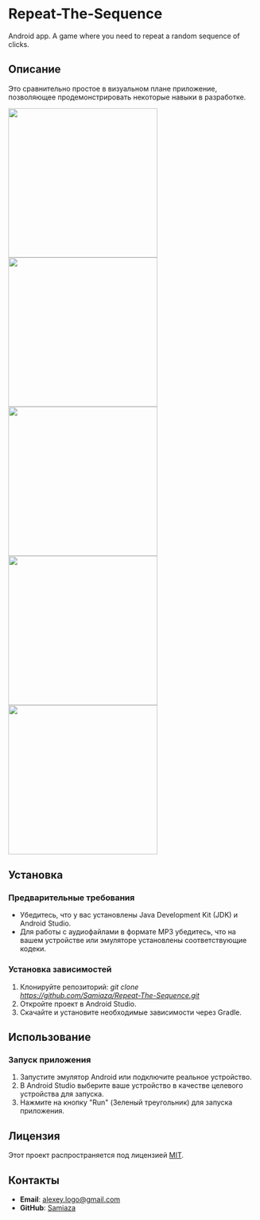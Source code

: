 # Repeat-The-Sequence
Android app. A game where you need to repeat a random sequence of clicks.

## Описание

Это сравнительно простое в визуальном плане приложение, позволяющее продемонстрировать некоторые навыки в разработке.

<p float="left">
  <img src="/misc/images/menu.png" width="300" />
  <img src="/misc/images/about.png" width="300" />
  <img src="/misc/images/general.png" width="300" />
  <img src="/misc/images/lose.png" width="300" />
  <img src="/misc/images/settings.png" width="300" />
</p>

## Установка

### Предварительные требования

- Убедитесь, что у вас установлены Java Development Kit (JDK) и Android Studio.
- Для работы с аудиофайлами в формате MP3 убедитесь, что на вашем устройстве или эмуляторе установлены соответствующие кодеки.

### Установка зависимостей

1. Клонируйте репозиторий:
*git clone https://github.com/Samiaza/Repeat-The-Sequence.git*
2. Откройте проект в Android Studio.
3. Скачайте и установите необходимые зависимости через Gradle.

## Использование

### Запуск приложения

1. Запустите эмулятор Android или подключите реальное устройство.
2. В Android Studio выберите ваше устройство в качестве целевого устройства для запуска.
3. Нажмите на кнопку "Run" (Зеленый треугольник) для запуска приложения.

## Лицензия

Этот проект распространяется под лицензией [MIT](LICENSE).

## Контакты

- **Email**: alexey.logo@gmail.com
- **GitHub**: [Samiaza](https://github.com/Samiaza)
